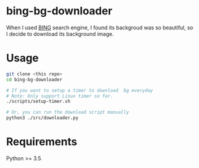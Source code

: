 # bing-bg-downloader

When I used [BING](https://cn.bing.com/?mkt=zh-CN) search engine, I found its backgroud was so beautiful, so I decide to download its background image.

# Usage
```bash
git clone <this repo>
cd bing-bg-downloader

# If you want to setup a timer to download  bg everyday
# Note: Only support Linux timer so far.
./scripts/setup-timer.sh

# Or, you can run the download script manually
python3 ./src/downloader.py
```

# Requirements
Python >= 3.5
